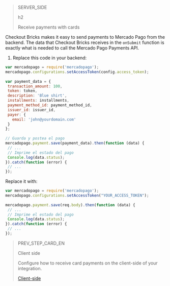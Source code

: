 > SERVER_SIDE
>
> h2
>
> Receive payments with cards

Checkout Bricks makes it easy to send payments to Mercado Pago from the backend. The data that Checkout Bricks receives in the `onSubmit` function is exactly what is needed to call the Mercado Pago Payments API.

1. Replace this code in your backend:

```JavaScript
var mercadopago = require('mercadopago');
mercadopago.configurations.setAccessToken(config.access_token);
 
var payment_data = {
 transaction_amount: 100,
 token: token,
 description: 'Blue shirt',
 installments: installments,
 payment_method_id: payment_method_id,
 issuer_id: issuer_id,
 payer: {
   email: 'john@yourdomain.com'
 }
};
 
// Guarda y postea el pago
mercadopago.payment.save(payment_data).then(function (data) {
 // ...   
 // Imprime el estado del pago
 Console.log(data.status);
}).catch(function (error) {
 // ...
});
````

Replace it with:

```JavaScript
var mercadopago = require('mercadopago');
mercadopago.configurations.setAccessToken("YOUR_ACCESS_TOKEN");
 
mercadopago.payment.save(req.body).then(function (data) {
 // ...   
 // Imprime el estado del pago
 Console.log(data.status);
}).catch(function (error) {
 // ...
});
`````


> PREV_STEP_CARD_EN
>
> Client side
>
> Configure how to receive card payments on the client-side of your integration.
>
> [Client-side](/developers/en/docs/checkout-bricks/how-tos/how-to-migrate/web-tokenize-checkout-v1/client-side)
